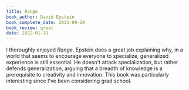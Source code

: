 ```yaml
---
title: Range
book_author: David Epstein
book_complete_date: 2021-09-20
book_review: great
date: 2022-01-19
---
```


I thoroughly enjoyed <cite>Range</cite>. Epstein does a great job explaining why, in a world that seems to encourage everyone to specialize, generalized experience is still essential. He doesn't attack specialization, but rather defends generalization, arguing that a breadth of knowledge is a prerequisite to creativity and innovation. This book was particularly interesting since I've been considering grad school.

<!--more-->
